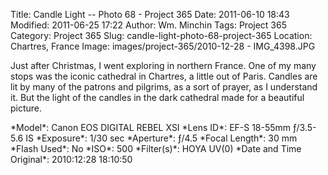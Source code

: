 Title: Candle Light -- Photo 68 -  Project 365
Date: 2011-06-10 18:43
Modified: 2011-06-25 17:22
Author: Wm. Minchin
Tags: Project 365
Category: Project 365
Slug: candle-light-photo-68-project-365
Location: Chartres, France
Image: images/project-365/2010-12-28 - IMG_4398.JPG

Just after Christmas, I went exploring in northern France. One of my
many stops was the iconic cathedral in Chartres, a little out of Paris.
Candles are lit by many of the patrons and pilgrims, as a sort of
prayer, as I understand it. But the light of the candles in the dark
cathedral made for a beautiful picture.

<div markdown=1 class="photo-infobox">
*Model*: Canon EOS DIGITAL REBEL XSI  
*Lens ID*: EF-S 18-55mm ƒ/3.5-5.6 IS  
*Exposure*: 1/30 sec  
*Aperture*: ƒ/4.5  
*Focal Length*: 30 mm  
*Flash Used*: No  
*ISO*: 500  
*Filter(s)*: HOYA UV(0)  
*Date and Time Original*: 2010:12:28 18:10:50
</div>
